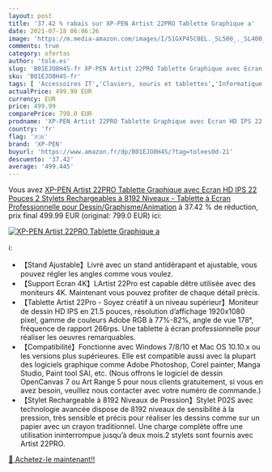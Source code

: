 ```yaml
---
layout: post
title: '37.42 % rabais sur XP-PEN Artist 22PRO Tablette Graphique a'
date: 2021-07-18 06:06:26
image: 'https://m.media-amazon.com/images/I/51GXP45C8EL._SL500_._SL400_.jpg'
comments: true
category: ofertas
author: 'tole.es'
slug: 'B01EJO8H4S-fr XP-PEN Artist 22PRO Tablette Graphique avec Ecran HD IPS...'
sku: 'B01EJO8H4S-fr'
tags: [ 'Accessoires IT','Claviers, souris et tablettes','Informatique','Tablettes graphiques','xp-pen', ]
actualPrice: 499.99 EUR
currency: EUR
price: 499.99
comparePrice: 799.0 EUR
prodname: 'XP-PEN Artist 22PRO Tablette Graphique avec Ecran HD IPS 22 Pouces 2 Stylets Rechargeables à 8192 Niveaux - Tablette à Ecran Professionnelle pour Dessin/Graphisme/Animation'
country: 'fr'
flag: '🇫🇷'
brand: 'XP-PEN'
buyurl: 'https://www.amazon.fr/dp/B01EJO8H4S/?tag=tolees0d-21'
descuento: '37.42'
average: '499.445'
---
```


Vous avez [XP-PEN Artist 22PRO Tablette Graphique avec Ecran HD IPS 22 Pouces 2 Stylets Rechargeables à 8192 Niveaux - Tablette à Ecran Professionnelle pour Dessin/Graphisme/Animation](https://www.amazon.fr/dp/B01EJO8H4S/?tag=tolees0d-21)  à  37.42 % de réduction, prix final  499.99 EUR (original: 799.0 EUR) ici:

[![XP-PEN Artist 22PRO Tablette Graphique a](https://m.media-amazon.com/images/I/51GXP45C8EL._SL500_._SL400_.jpg)](https://www.amazon.fr/dp/B01EJO8H4S/?tag=tolees0d-21)

ℹ️:

- 【Stand Ajustable】Livré avec un stand antidérapant et ajustable, vous pouvez régler les angles comme vous voulez.
- 【Support Ecran 4K】LArtist 22Pro est capable dêtre utilisée avec des moniteurs 4K. Maintenant vous pouvez profiter de chaque détail précis.
- 【Tablette Artist 22Pro - Soyez créatif à un niveau supérieur】Moniteur de dessin HD IPS en 21.5 pouces, résolution d’affichage 1920x1080 pixel, gamme de couleurs Adobe RGB à 77%-82%, angle de vue 178°, fréquence de rapport 266rps. Une tablette à écran professionnelle pour réaliser les oeuvres remarquables.
- 【Compatibilité】Fonctionne avec Windows 7/8/10 et Mac OS 10.10.x ou les versions plus supérieures. Elle est compatible aussi avec la plupart des logiciels graphique comme Adobe Photoshop, Corel painter, Manga Studio, Paint tool SAI, etc. (Nous offrons le logiciel de dessin OpenCanvas 7 ou Art Range 5 pour nous clients gratuitement, si vous en avez besoin, veuillez nous contacter avec votre numéro de commande.)
- 【Stylet Rechargeable à 8192 Niveaux de Pression】Stylet P02S avec technologie avancée dispose de 8192 niveaux de sensibilité à la pression, très sensible et précis pour réaliser les dessins comme sur un papier avec un crayon traditionnel. Une charge complète offre une utilisation ininterrompue jusqu’à deux mois.2 stylets sont fournis avec Artist 22PRO.

[🛒 Achetez-le maintenant!!](https://www.amazon.fr/dp/B01EJO8H4S/?tag=tolees0d-21)
